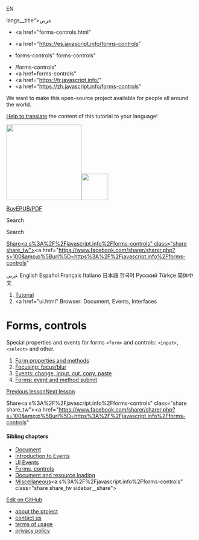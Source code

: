 EN

langs\_\_title">عربي</span></a>

- <a href="forms-controls.html"
- <a href="https://es.javascript.info/forms-controls"

- forms-controls"
  forms-controls"

<!-- -->

- /forms-controls"
- <a href=forms-controls"
- <a href="https://tr.javascript.info/"
- <a href="https://zh.javascript.info/forms-controls"

We want to make this open-source project available for people all around the world.

[Help to translate](translate.html) the content of this tutorial to your language!

<a href="index.html" class="sitetoolbar__link sitetoolbar__link_logo"><img src="img/sitetoolbar__logo_en.svg" class="sitetoolbar__logo sitetoolbar__logo_normal" width="200" /><img src="img/sitetoolbar__logo_small_en.svg" class="sitetoolbar__logo sitetoolbar__logo_small" width="70" /></a>

<a href="ebook.html" class="buy-book-button"><span class="buy-book-button__extra-text">Buy</span>EPUB/PDF</a>

Search

Search

<a href="tutorial/map.html" class="map">

<span class="share-icons__title">Share</span><a s%3A%2F%2Fjavascript.info%2Fforms-controls" class="share share_tw"></a><a href="https://www.facebook.com/sharer/sharer.php?s=100&amp;p%5Burl%5D=https%3A%2F%2Fjavascript.info%2Fforms-controls" </a>

عربي English Español Français Italiano 日本語 한국어 Русский Türkçe 简体中文

1.  <a href="index.html" class="breadcrumbs__link"><span class="breadcrumbs__hidden-text">Tutorial</span></a>
2.  <span id="breadcrumb-1"><a href="ui.html" Browser: Document, Events, Interfaces</span></a></span>

# Forms, controls

Special properties and events for forms `<form>` and controls: `<input>`, `<select>` and other.

1.  <a href="form-elements.html" class="lessons-list__link">Form properties and methods</a>
2.  <a href="focus-blur.html" class="lessons-list__link">Focusing: focus/blur</a>
3.  <a href="events-change-input.html" class="lessons-list__link">Events: change, input, cut, copy, paste</a>
4.  <a href="forms-submit.html" class="lessons-list__link">Forms: event and method submit</a>

<a href="onscroll.html" class="page__nav page__nav_prev"><span class="page__nav-text"><span class="page__nav-text-shortcut"></span></span><span class="page__nav-text-alternate">Previous lesson</span></a><a href="form-elements.html" class="page__nav page__nav_next"><span class="page__nav-text"><span class="page__nav-text-shortcut"></span></span><span class="page__nav-text-alternate">Next lesson</span></a>

<span class="share-icons__title">Share</span><a s%3A%2F%2Fjavascript.info%2Fforms-controls" class="share share_tw"></a><a href="https://www.facebook.com/sharer/sharer.php?s=100&amp;p%5Burl%5D=https%3A%2F%2Fjavascript.info%2Fforms-controls" </a>

<a href="tutorial/map.html" class="map">

<a href="tutorial/map.html" class="map"></a>

#### Sibling chapters

- <a href="document.html" class="sidebar__link">Document</a>
- <a href="events.html" class="sidebar__link">Introduction to Events</a>
- <a href="event-details.html" class="sidebar__link">UI Events</a>
- <a href="forms-controls.html" class="sidebar__link">Forms, controls</a>
- <a href="loading.html" class="sidebar__link">Document and resource loading</a>
- <a href="ui-misc.html" class="sidebar__link">Miscellaneous</a><a s%3A%2F%2Fjavascript.info%2Fforms-controls" class="share share_tw sidebar__share"></a><a href="https://www.facebook.com/sharer/sharer.php?s=100&amp;p%5Burl%5D=https%3A%2F%2Fjavascript.info%2Fforms-controls" class="share share_fb sidebar__share"></a>

<a href="https://github.com/javascript-tutorial/en.javascript.info/blob/master/2-ui/4-forms-controls" class="sidebar__link">Edit on GitHub</a>

- <a href="about.html" class="page-footer__link">about the project</a>
- <a href="about.html#contact-us" class="page-footer__link">contact us</a>
- <a href="terms.html" class="page-footer__link">terms of usage</a>
- <a href="privacy.html" class="page-footer__link">privacy policy</a>
